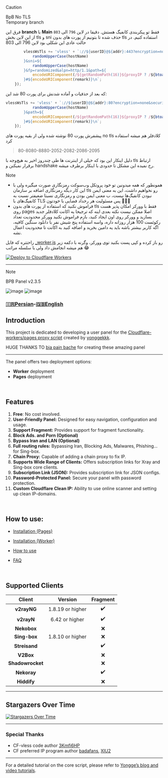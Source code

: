 > [!CAUTION]
> BpB No TLS  
> Temporary branch


فرق این **branch** با **Main** فقط تو پیکربندی کانفیگ هستش. دقیقا در لاین `796` الی `803`  
از این لاین بخش tls و sni حذف شده تا بتونیم از پورت های بدون tls استفاده کنیم.
در حالت عادی این شکلی بود لاین 796 الی 803
```js
        vlessWsTls += 'vless' + `://${userID}@${addr}:443?encryption=none&security=tls&type=ws&host=${
            randomUpperCase(hostName)
        }&sni=${
            randomUpperCase(hostName)
        }&fp=randomized&alpn=http/1.1&path=${
            encodeURIComponent(/${getRandomPath(16)}${proxyIP ? /${btoa(proxyIP)} : ''}?ed=2560)
        }#${encodeURIComponent(remark)}\n`;
    });
```

که بعد از حذفیات و آماده شدنش برای پورت 80 شد این:
```js
vlessWsTls += 'vless' + `://${userID}@${addr}:80?encryption=none&security=none&type=ws&host=${
            randomUpperCase(hostName)
        }&path=${
            encodeURIComponent(/${getRandomPath(16)}${proxyIP ? /${btoa(proxyIP)} : ''}?ed=2560)
        }#${encodeURIComponent(remark)}\n`;
    });
```
 پیشفرش پورت 80 نوشته شده ولی از بقیه پورت های no tls کلادفلر هم میشه استفاده کرد 
> 80-8080-8880-2052-2082-2086-2095

دلیل اینکار این بود که خیلی از اینترنت ها طی چندروز اخیر به هیچ‌وجه با tls ارتباط برقرار نمیکنن و handshake رخ نمیده
این مشکل تا حدودی با اینکار برطرف میشه.



> [!NOTE]
> - همونطور که همه میدونین تو خود پروتکل وب‌سوکت رمزنگاری صورت میگیره ولی با این کار دیگه رمزنگاری اضافه بر سازمان tls رو نخواهیم داشت، این به معنی ایمن نبودن کانفیگ‌ها نیست، ب معنی ایمن بودن و رمزنگاری نسبتا ضعیفتر نسبت به کانفیگ‌های با TLS
پس مسئولیت هر رخداد فضایی با خودتون 🤍🤚🏿
> - فراموش نکنید که استفاده از پورت های بدون tls فقط با وورکر امکان پذیر هست روی pages اصلا ممکن نیست
> نکته بعدی اینه که ترجیحا یه اکانت کلادفلر جدید بسازید و وورکر روی اون ایجاد کنید، بازم فراموش نکنید وورکر محدودیت تعداد رکوئست 100 هزار روزانه داره، واسه استفاده پنج شیش نفر با دانلود سنگین کافیه، اگه کاربر بیشتر باشه باید یه دامین بخرید و اضافه کنید به اکانت تا محدودیت اعمال نشه.


راحتتره که فایل [_worker.js](https://github.com/NiREvil/bia-pain-bache/blob/noTLS/_worker.js) رو باز کرده و کپی پست بکنید توی وورکر، وگرنه با دکمه زیر هم میشه انجامش داد ولی با سلسله مراتب 😂

[![Deploy to Cloudflare Workers](https://deploy.workers.cloudflare.com/button)](https://deploy.workers.cloudflare.com/?url=https://github.com/NiREvil/bia-pain-bache/tree/noTLS)  






----




















> [!NOTE]
> BPB Panel v2.3.5

![image](https://github.com/NiREvil/bia-pain-bache/assets/126243832/c0c3e224-936f-4735-8799-d6ea09aff94b)
![image](https://github.com/NiREvil/bia-pain-bache/assets/126243832/210ccdee-e0fa-42ad-bba5-0a74f0efc93e)



### [🇮🇷Persian](README-fa.md)-[🇬🇧English](README.md)


## Introduction
This project is dedicated to developing a user panel for the [Cloudflare-workers/pages proxy script](https://github.com/yonggekkk/Cloudflare-workers-pages-vless) created by [yonggekkk](https://github.com/yonggekkk).

HUGE THANKS TO
[bia pain bache](https://github.com/bia-pain-bache) for creating these amazing panel

----

 The panel offers two deployment options:
- **Worker** deployment
- **Pages** deployment
<br>


## Features

1. **Free**: No cost involved.
2. **User-Friendly Panel:** Designed for easy navigation, configuration and usage.
3. **Support Fragment:** Provides support for fragment functionality.
4. **Block Ads. and Porn (Optional)**
5. **Bypass Iran and LAN (Optional)**
6. **Full routing rules:** Bypassing Iran, Blocking Ads, Malwares, Phishing... for Sing-box.
7. **Chain Proxy:** Capable of adding a chain proxy to fix IP.
8. **Supports Wide Range of Clients:** Offers subscription links for Xray and Sing-box core clients.
9. **Subscription Link (JSON):** Provides subscription link for JSON configs.
10. **Password-Protected Panel:** Secure your panel with password protection.
11. **Custom Cloudflare Clean IP:** Ability to use online scanner and setting up clean IP-domains.
<br>

## How to use:
- [Installation (Pages)](docs/pages_installation_fa.md)

- [Installation (Worker)](docs/worker_installation_fa.md)

- [How to use](docs/configuration_fa.md)

- [FAQ](docs/faq.md)
<br>

## Supported Clients
| Client  | Version | Fragment |
| :-------------: | :-------------: | :-------------: |
| **v2rayNG**  | 1.8.19 or higher  | :heavy_check_mark: |
| **v2rayN**  | 6.42 or higher  | :heavy_check_mark: |
| **Nekobox**  |   | :x: |
| **Sing-box**  | 1.8.10 or higher  | :x: |
| **Streisand**  |   | :heavy_check_mark: |
| **V2Box**  |   | :x: |
| **Shadowrocket**  |   | :x: |
| **Nekoray**  |   | :heavy_check_mark: |
| **Hiddify**  |   | :x: |


---

## Stargazers Over Time
[![Stargazers Over Time](https://starchart.cc/bia-pain-bache/BPB-Worker-Panel.svg?variant=adaptive)](https://starchart.cc/bia-pain-bache/BPB-Worker-Panel)

---

### Special Thanks
- CF-vless code author [3Kmfi6HP](https://github.com/3Kmfi6HP/EDtunnel)
- CF preferred IP program author [badafans](https://github.com/badafans/Cloudflare-IP-SpeedTest), [XIU2](https://github.com/XIU2/CloudflareSpeedTest)

---

For a detailed tutorial on the core script, please refer to [Yongge’s blog and video tutorials](https://ygkkk.blogspot.com/2023/07/cfworkers-vless.html).
